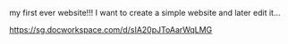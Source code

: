  my first ever website!!!
I want to create a simple website and later edit it... 





https://sg.docworkspace.com/d/sIA20pJToAarWqLMG
